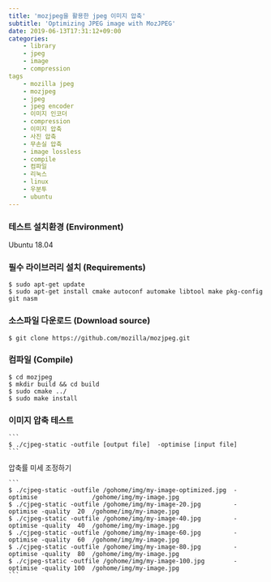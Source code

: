 ```yaml
---
title: 'mozjpeg을 활용한 jpeg 이미지 압축'
subtitle: 'Optimizing JPEG image with MozJPEG'
date: 2019-06-13T17:31:12+09:00
categories:
    - library
    - jpeg
    - image
    - compression
tags
    - mozilla jpeg
    - mozjpeg
    - jpeg
    - jpeg encoder
    - 이미지 인코더
    - compression
    - 이미지 압축
    - 사진 압축
    - 무손실 압축
    - image lossless
    - compile
    - 컴파일
    - 리눅스
    - linux
    - 우분투
    - ubuntu
---
```


### 테스트 설치환경 (Environment)

Ubuntu 18.04

### 필수 라이브러리 설치 (Requirements)

    $ sudo apt-get update
    $ sudo apt-get install cmake autoconf automake libtool make pkg-config git nasm

### 소스파일 다운로드 (Download source)

    $ git clone https://github.com/mozilla/mozjpeg.git

### 컴파일 (Compile)

    $ cd mozjpeg
    $ mkdir build && cd build
    $ sudo cmake ../
    $ sudo make install

### 이미지 압축 테스트

    ```
    $ ./cjpeg-static -outfile [output file]  -optimise [input file]
    ```

압축률 미세 조정하기

    ```
    $ ./cjpeg-static -outfile /gohome/img/my-image-optimized.jpg  -optimise               /gohome/img/my-image.jpg
    $ ./cjpeg-static -outfile /gohome/img/my-image-20.jpg         -optimise -quality  20  /gohome/img/my-image.jpg
    $ ./cjpeg-static -outfile /gohome/img/my-image-40.jpg         -optimise -quality  40  /gohome/img/my-image.jpg
    $ ./cjpeg-static -outfile /gohome/img/my-image-60.jpg         -optimise -quality  60  /gohome/img/my-image.jpg
    $ ./cjpeg-static -outfile /gohome/img/my-image-80.jpg         -optimise -quality  80  /gohome/img/my-image.jpg
    $ ./cjpeg-static -outfile /gohome/img/my-image-100.jpg        -optimise -quality 100  /gohome/img/my-image.jpg
    ```

